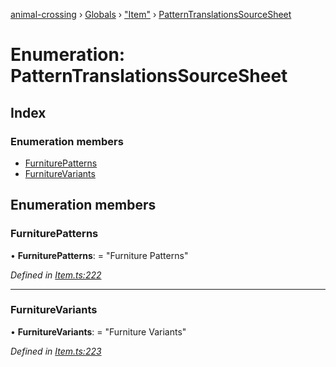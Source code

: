 [animal-crossing](../README.md) › [Globals](../globals.md) › ["Item"](../modules/_item_.md) › [PatternTranslationsSourceSheet](_item_.patterntranslationssourcesheet.md)

# Enumeration: PatternTranslationsSourceSheet

## Index

### Enumeration members

* [FurniturePatterns](_item_.patterntranslationssourcesheet.md#furniturepatterns)
* [FurnitureVariants](_item_.patterntranslationssourcesheet.md#furniturevariants)

## Enumeration members

###  FurniturePatterns

• **FurniturePatterns**: = "Furniture Patterns"

*Defined in [Item.ts:222](https://github.com/Norviah/animal-crossing/blob/415ee2a/module/types/Item.ts#L222)*

___

###  FurnitureVariants

• **FurnitureVariants**: = "Furniture Variants"

*Defined in [Item.ts:223](https://github.com/Norviah/animal-crossing/blob/415ee2a/module/types/Item.ts#L223)*
